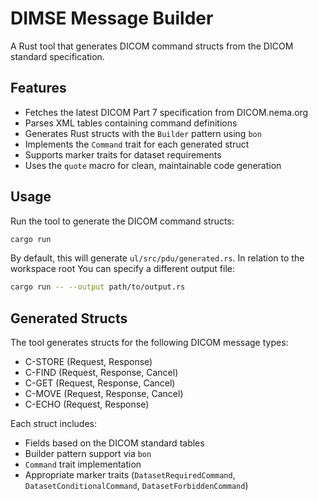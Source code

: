 # DIMSE Message Builder

A Rust tool that generates DICOM command structs from the DICOM standard specification.

## Features

- Fetches the latest DICOM Part 7 specification from DICOM.nema.org
- Parses XML tables containing command definitions
- Generates Rust structs with the `Builder` pattern using `bon`
- Implements the `Command` trait for each generated struct
- Supports marker traits for dataset requirements
- Uses the `quote` macro for clean, maintainable code generation

## Usage

Run the tool to generate the DICOM command structs:

```bash
cargo run
```

By default, this will generate `ul/src/pdu/generated.rs`. In relation to the workspace root
You can specify a different output file:

```bash
cargo run -- --output path/to/output.rs
```

## Generated Structs

The tool generates structs for the following DICOM message types:

- C-STORE (Request, Response)
- C-FIND (Request, Response, Cancel)
- C-GET (Request, Response, Cancel)
- C-MOVE (Request, Response, Cancel)
- C-ECHO (Request, Response)

Each struct includes:
- Fields based on the DICOM standard tables
- Builder pattern support via `bon`
- `Command` trait implementation
- Appropriate marker traits (`DatasetRequiredCommand`, `DatasetConditionalCommand`, `DatasetForbiddenCommand`)
